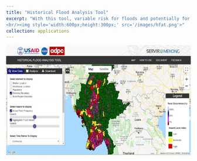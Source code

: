 ```yaml
---
title: "Historical Flood Analysis Tool"
excerpt: "With this tool, variable risk for floods and potentially for droughts can be found with identification of areas particularly prone to such disasters. This information can help with preparedness for prevention and response to flood disasters.
<br/><img style='width:600px;height:300px;' src='/images/hfat.png'>"
collection: applications
---
```


<img style='width:600px;height:300px;' src='/images/hfat.png'>
